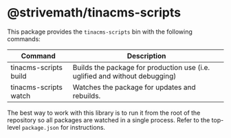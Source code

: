# @strivemath/tinacms-scripts

This package provides the `tinacms-scripts` bin with the following commands:

| Command               | Description                                                                 |
| --------------------- | --------------------------------------------------------------------------- |
| tinacms-scripts build | Builds the package for production use (i.e. uglified and without debugging) |
| tinacms-scripts watch | Watches the package for updates and rebuilds.                               |

The best way to work with this library is to run it from the root of the repository so all packages are watched in a single process. Refer to the top-level `package.json` for instructions.
